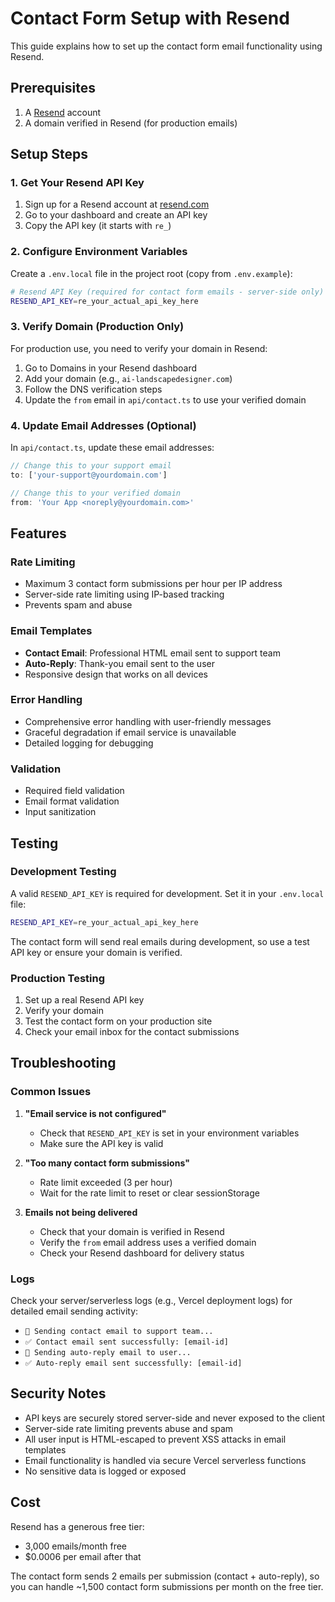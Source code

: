 # Contact Form Setup with Resend

This guide explains how to set up the contact form email functionality using Resend.

## Prerequisites

1. A [Resend](https://resend.com) account
2. A domain verified in Resend (for production emails)

## Setup Steps

### 1. Get Your Resend API Key

1. Sign up for a Resend account at [resend.com](https://resend.com)
2. Go to your dashboard and create an API key
3. Copy the API key (it starts with `re_`)

### 2. Configure Environment Variables

Create a `.env.local` file in the project root (copy from `.env.example`):

```bash
# Resend API Key (required for contact form emails - server-side only)
RESEND_API_KEY=re_your_actual_api_key_here
```

### 3. Verify Domain (Production Only)

For production use, you need to verify your domain in Resend:

1. Go to Domains in your Resend dashboard
2. Add your domain (e.g., `ai-landscapedesigner.com`)
3. Follow the DNS verification steps
4. Update the `from` email in `api/contact.ts` to use your verified domain

### 4. Update Email Addresses (Optional)

In `api/contact.ts`, update these email addresses:

```typescript
// Change this to your support email
to: ['your-support@yourdomain.com']

// Change this to your verified domain
from: 'Your App <noreply@yourdomain.com>'
```

## Features

### Rate Limiting
- Maximum 3 contact form submissions per hour per IP address
- Server-side rate limiting using IP-based tracking
- Prevents spam and abuse

### Email Templates
- **Contact Email**: Professional HTML email sent to support team
- **Auto-Reply**: Thank-you email sent to the user
- Responsive design that works on all devices

### Error Handling
- Comprehensive error handling with user-friendly messages
- Graceful degradation if email service is unavailable
- Detailed logging for debugging

### Validation
- Required field validation
- Email format validation
- Input sanitization

## Testing

### Development Testing
A valid `RESEND_API_KEY` is required for development. Set it in your `.env.local` file:

```bash
RESEND_API_KEY=re_your_actual_api_key_here
```

The contact form will send real emails during development, so use a test API key or ensure your domain is verified.

### Production Testing
1. Set up a real Resend API key
2. Verify your domain
3. Test the contact form on your production site
4. Check your email inbox for the contact submissions

## Troubleshooting

### Common Issues

1. **"Email service is not configured"**
    - Check that `RESEND_API_KEY` is set in your environment variables
    - Make sure the API key is valid

2. **"Too many contact form submissions"**
   - Rate limit exceeded (3 per hour)
   - Wait for the rate limit to reset or clear sessionStorage

3. **Emails not being delivered**
   - Check that your domain is verified in Resend
   - Verify the `from` email address uses a verified domain
   - Check your Resend dashboard for delivery status

### Logs
Check your server/serverless logs (e.g., Vercel deployment logs) for detailed email sending activity:
- `📧 Sending contact email to support team...`
- `✅ Contact email sent successfully: [email-id]`
- `📧 Sending auto-reply email to user...`
- `✅ Auto-reply email sent successfully: [email-id]`

## Security Notes

- API keys are securely stored server-side and never exposed to the client
- Server-side rate limiting prevents abuse and spam
- All user input is HTML-escaped to prevent XSS attacks in email templates
- Email functionality is handled via secure Vercel serverless functions
- No sensitive data is logged or exposed

## Cost

Resend has a generous free tier:
- 3,000 emails/month free
- $0.0006 per email after that

The contact form sends 2 emails per submission (contact + auto-reply), so you can handle ~1,500 contact form submissions per month on the free tier.